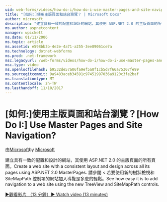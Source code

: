 ```yaml
---
uid: web-forms/videos/how-do-i/how-do-i-use-master-pages-and-site-navigation
title: "[如何:]使用主版頁面和站台瀏覽？ | Microsoft Docs"
author: microsoft
description: "建立具有一致的配置和設計的網站，其使用 ASP.NET 2.0 的主版頁面的所有頁面。 請參閱 < 若要加入至網站的導覽是多麼的輕鬆..."
ms.author: aspnetcontent
manager: wpickett
ms.date: 01/11/2006
ms.topic: article
ms.assetid: e598bb3b-4e2e-4a71-a255-3ee89061ce7a
ms.technology: dotnet-webforms
ms.prod: .net-framework
msc.legacyurl: /web-forms/videos/how-do-i/how-do-i-use-master-pages-and-site-navigation
msc.type: video
ms.openlocfilehash: b9532de57a06fa9ef5a0f1cb5d7f66a75307fe99
ms.sourcegitcommit: 9a9483aceb34591c97451997036a9120c3fe2baf
ms.translationtype: MT
ms.contentlocale: zh-TW
ms.lasthandoff: 11/10/2017
---
```

<a name="how-do-i-use-master-pages-and-site-navigation"></a><span data-ttu-id="f7900-105">[如何:]使用主版頁面和站台瀏覽？</span><span class="sxs-lookup"><span data-stu-id="f7900-105">[How Do I:] Use Master Pages and Site Navigation?</span></span>
====================
<span data-ttu-id="f7900-106">由[Microsoft](https://github.com/microsoft)</span><span class="sxs-lookup"><span data-stu-id="f7900-106">by [Microsoft](https://github.com/microsoft)</span></span>

<span data-ttu-id="f7900-107">建立具有一致的配置和設計的網站，其使用 ASP.NET 2.0 的主版頁面的所有頁面。</span><span class="sxs-lookup"><span data-stu-id="f7900-107">Create a web site with a consistent layout and design across all its pages using ASP.NET 2.0 MasterPages.</span></span> <span data-ttu-id="f7900-108">請參閱 < 若要使用新的樹狀檢視和 SiteMapPath 控制項的網站加入導覽是多麼的輕鬆。</span><span class="sxs-lookup"><span data-stu-id="f7900-108">See how easy it is to add navigation to a web site using the new TreeView and SiteMapPath controls.</span></span>

[<span data-ttu-id="f7900-109">&#9654;觀看影片 （13 分鐘）</span><span class="sxs-lookup"><span data-stu-id="f7900-109">&#9654; Watch video (13 minutes)</span></span>](https://channel9.msdn.com/Blogs/ASP-NET-Site-Videos/how-do-i-use-master-pages-and-site-navigation)
